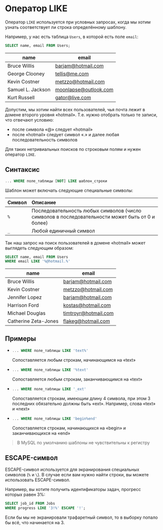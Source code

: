 # Оператор LIKE

Оператор `LIKE` используется при условных запросах, когда мы хотим узнать соответствует ли строка определённому шаблону.

Например, у нас есть таблица `Users`, в которой есть поле `email`:

```sql
SELECT name, email FROM Users;
```

| name              | email                 |
| ----------------- | --------------------- |
| Bruce Willis      | barjam@hotmail.com    |
| George Clooney    | tellis@me.com         |
| Kevin Costner     | metzzo@hotmail.com    |
| Samuel L. Jackson | moonlapse@outlook.com |
| Kurt Russell      | gator@live.com        |

Допустим, мы хотим найти всех пользователей, чья почта лежит в домене второго уровня «hotmail». Т.е. нужно отобрать только те записи, что
отвечают условию:

- после символа «@» следует «hotmail»
- после «hotmail» следует символ «.» и далее любая последовательность символов

Для таких нетривиальных поисков по строковым полям и нужен оператор `LIKE`.

## Синтаксис

```sql
... WHERE поле_таблицы [NOT] LIKE шаблон_строки
```

Шаблон может включать следующие специальные символы:

| Символ | Описание                                                                                        |
| :----- | :---------------------------------------------------------------------------------------------- |
| `%`    | Последовательность любых символов (число символов в последовательности может быть от 0 и более) |
| `_`    | Любой единичный символ                                                                          |

Так наш запрос на поиск пользователей в домене «hotmail» может выглядеть следующим образом:

```sql
SELECT name, email FROM Users
WHERE email LIKE '%@hotmail.%'
```

| name                 | email                |
| -------------------- | -------------------- |
| Bruce Willis         | barjam@hotmail.com   |
| Kevin Costner        | metzzo@hotmail.com   |
| Jennifer Lopez       | barjam@hotmail.com   |
| Harrison Ford        | kostas@hotmail.com   |
| Michael Douglas      | timtroyr@hotmail.com |
| Catherine Zeta-Jones | flakeg@hotmail.com   |

## Примеры

- ```sql
  ... WHERE поле_таблицы LIKE 'text%'
  ```

  Сопоставляется любым строкам, начинающимся на «text»

- ```sql
  ... WHERE поле_таблицы LIKE '%text'
  ```

  Сопоставляется любым строкам, заканчивающимся на «text»

- ```sql
  ... WHERE поле_таблицы LIKE '_ext'
  ```

  Сопоставляется строкам, имеющим длину 4 символа, при этом 3 последних обязательно должны быть «ext». Например, слова «text» и «next»

- ```sql
  ... WHERE поле_таблицы LIKE 'begin%end'
  ```
  Сопоставляется строкам, начинающихся на «begin» и заканчивающихся на «end»

> В MySQL по умолчанию шаблоны не чувствительны к регистру

## ESCAPE-символ

ESCAPE-символ используется для экранирования специальных символов (`%` и `\`).
В случае если вам нужно найти строки, вы можете использовать ESCAPE-символ.

Например, вы хотите получить идентификаторы задач, прогресс которых равен 3%:

```sql
SELECT job_id FROM Jobs
WHERE progress LIKE '3!%' ESCAPE '!';
```

Если бы мы не экранировали трафаретный символ, то в выборку попало бы всё, что начинается на 3.

